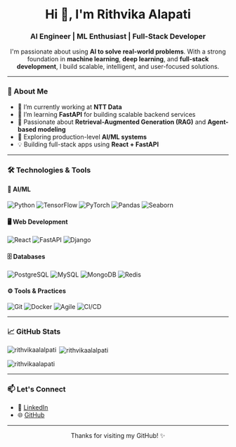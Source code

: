 <h1 align="center">Hi 👋, I'm Rithvika Alapati</h1>
<h3 align="center">AI Engineer | ML Enthusiast | Full-Stack Developer</h3>

<p align="center">
I'm passionate about using <strong>AI to solve real-world problems</strong>. With a strong foundation in <strong>machine learning</strong>, <strong>deep learning</strong>, and <strong>full-stack development</strong>, I build scalable, intelligent, and user-focused solutions.
</p>

---



### 🚀 About Me

- 🔭 I’m currently working at **NTT Data**
- 🌱 I’m learning **FastAPI** for building scalable backend services
- 🤖 Passionate about **Retrieval-Augmented Generation (RAG)** and **Agent-based modeling**
- 🧠 Exploring production-level **AI/ML systems**
- 💡 Building full-stack apps using **React + FastAPI**

---

### 🛠️ Technologies & Tools

#### 🧠 AI/ML
![Python](https://img.shields.io/badge/-Python-3776AB?style=flat&logo=python&logoColor=white)
![TensorFlow](https://img.shields.io/badge/-TensorFlow-FF6F00?style=flat&logo=tensorflow&logoColor=white)
![PyTorch](https://img.shields.io/badge/-PyTorch-EE4C2C?style=flat&logo=pytorch&logoColor=white)
![Pandas](https://img.shields.io/badge/-Pandas-150458?style=flat&logo=pandas)
![Seaborn](https://img.shields.io/badge/-Seaborn-1E1E1E?style=flat&logo=python)

#### 🖥️ Web Development
![React](https://img.shields.io/badge/-React-61DAFB?style=flat&logo=react&logoColor=black)
![FastAPI](https://img.shields.io/badge/-FastAPI-009688?style=flat&logo=fastapi&logoColor=white)
![Django](https://img.shields.io/badge/-Django-092E20?style=flat&logo=django)

#### 🗄️ Databases
![PostgreSQL](https://img.shields.io/badge/-PostgreSQL-336791?style=flat&logo=postgresql&logoColor=white)
![MySQL](https://img.shields.io/badge/-MySQL-4479A1?style=flat&logo=mysql&logoColor=white)
![MongoDB](https://img.shields.io/badge/-MongoDB-47A248?style=flat&logo=mongodb&logoColor=white)
![Redis](https://img.shields.io/badge/-Redis-DC382D?style=flat&logo=redis&logoColor=white)

#### ⚙️ Tools & Practices
![Git](https://img.shields.io/badge/-Git-F05032?style=flat&logo=git&logoColor=white)
![Docker](https://img.shields.io/badge/-Docker-2496ED?style=flat&logo=docker&logoColor=white)
![Agile](https://img.shields.io/badge/-Agile-0052CC?style=flat&logo=jira&logoColor=white)
![CI/CD](https://img.shields.io/badge/-CI%2FCD-222222?style=flat&logo=githubactions&logoColor=white)

---

### 📈 GitHub Stats

<p align="center">
<p><img align="left" src="https://github-readme-stats.vercel.app/api/top-langs?username=rithvikaalalpati&show_icons=true&locale=en&layout=compact" alt="rithvikaalalpati" /></p>

<p>&nbsp;<img align="center" src="https://github-readme-stats.vercel.app/api?username=rithvikaalalpati&show_icons=true&locale=en" alt="rithvikaalalpati" /></p>
<p><img align="center" src="https://github-readme-streak-stats.herokuapp.com/?user=rithvikaalapati&" alt="rithvikaalapati" /></p> 

</p>

---

### 📫 Let's Connect

- 💼 [LinkedIn](https://www.linkedin.com/in/rithvika-alapati)
- 🌐 [GitHub](https://github.com/rithvikaalapati)

---

<p align="center">
  Thanks for visiting my GitHub! ✨
</p>
